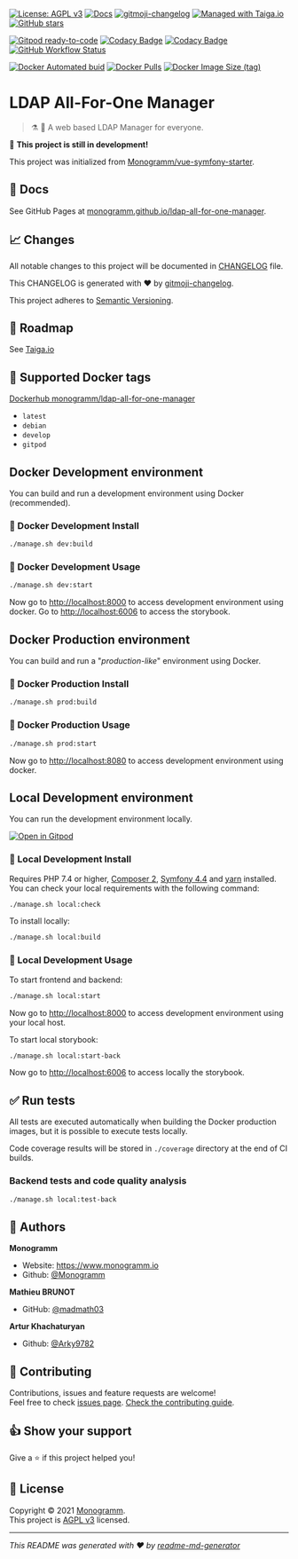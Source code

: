 [![License: AGPL v3][uri_license_image]][uri_license]
[![Docs](https://img.shields.io/badge/Docs-Github%20Pages-blue)](https://monogramm.github.io/ldap-all-for-one-manager/)
[![gitmoji-changelog](https://img.shields.io/badge/Changelog-gitmoji-blue.svg)](https://github.com/frinyvonnick/gitmoji-changelog)
[![Managed with Taiga.io](https://img.shields.io/badge/Managed%20with-TAIGA.io-709f14.svg)](https://tree.taiga.io/project/monogrammbot-monogrammldap-all-for-one-manager/ "Managed with Taiga.io")
[![GitHub stars](https://img.shields.io/github/stars/Monogramm/ldap-all-for-one-manager?style=social)](https://github.com/Monogramm/ldap-all-for-one-manager)

[![Gitpod ready-to-code](https://img.shields.io/badge/Gitpod-ready--to--code-blue?logo=gitpod)](https://gitpod.io/#https://github.com/Monogramm/ldap-all-for-one-manager)
[![Codacy Badge](https://app.codacy.com/project/badge/Grade/c0736494f8314577b7164bfcbd752780)](https://www.codacy.com/gh/Monogramm/ldap-all-for-one-manager/dashboard?utm_source=github.com&utm_medium=referral&utm_content=Monogramm/ldap-all-for-one-manager&utm_campaign=Badge_Grade)
[![Codacy Badge](https://app.codacy.com/project/badge/Coverage/c0736494f8314577b7164bfcbd752780)](https://www.codacy.com/gh/Monogramm/ldap-all-for-one-manager/dashboard?utm_source=github.com&amp;utm_medium=referral&amp;utm_content=Monogramm/ldap-all-for-one-manager&amp;utm_campaign=Badge_Coverage)
[![GitHub Workflow Status](https://img.shields.io/github/workflow/status/Monogramm/ldap-all-for-one-manager/Docker%20Image%20CI)](https://github.com/Monogramm/ldap-all-for-one-manager/actions)

[![Docker Automated buid](https://img.shields.io/docker/cloud/build/monogramm/ldap-all-for-one-manager.svg)](https://hub.docker.com/r/monogramm/ldap-all-for-one-manager/)
[![Docker Pulls](https://img.shields.io/docker/pulls/monogramm/ldap-all-for-one-manager.svg)](https://hub.docker.com/r/monogramm/ldap-all-for-one-manager/)
[![Docker Image Size (tag)](https://img.shields.io/docker/image-size/monogramm/ldap-all-for-one-manager/latest)](https://hub.docker.com/r/monogramm/ldap-all-for-one-manager/)

# **LDAP All-For-One Manager**

> :alembic: :elephant: A web based LDAP Manager for everyone.

:construction: **This project is still in development!**

This project was initialized from [Monogramm/vue-symfony-starter](https://github.com/Monogramm/vue-symfony-starter).

## :blue_book: Docs

See GitHub Pages at [monogramm.github.io/ldap-all-for-one-manager](https://monogramm.github.io/ldap-all-for-one-manager/).

## :chart_with_upwards_trend: Changes

All notable changes to this project will be documented in [CHANGELOG](./CHANGELOG.md) file.

This CHANGELOG is generated with :heart: by [gitmoji-changelog](https://github.com/frinyvonnick/gitmoji-changelog).

<!--
To generate new changelog:
* update `.gitmoji-changelogrc`
* execute `gitmoji-changelog --preset generic`

-->

This project adheres to [Semantic Versioning](https://semver.org/spec/v2.0.0.html).

## :bookmark: Roadmap

See [Taiga.io](https://tree.taiga.io/project/monogrammbot-monogrammldap-all-for-one-manager/ "Taiga.io monogrammbot-monogrammldap-all-for-one-manager")

## :whale: Supported Docker tags

[Dockerhub monogramm/ldap-all-for-one-manager](https://hub.docker.com/r/monogramm/ldap-all-for-one-manager/)

-   `latest`
-   `debian`
-   `develop`
-   `gitpod`

## Docker Development environment

You can build and run a development environment using Docker (recommended).

### :construction: Docker Development Install

```bash
./manage.sh dev:build
```

### :rocket: Docker Development Usage

```bash
./manage.sh dev:start
```

Now go to <http://localhost:8000> to access development environment using docker.
Go to <http://localhost:6006> to access the storybook.

## Docker Production environment

You can build and run a "_production-like_" environment using Docker.

### :construction: Docker Production Install

```bash
./manage.sh prod:build
```

### :rocket: Docker Production Usage

```bash
./manage.sh prod:start
```

Now go to <http://localhost:8080> to access development environment using docker.

## Local Development environment

You can run the development environment locally.

[![Open in Gitpod](https://gitpod.io/button/open-in-gitpod.svg)](https://gitpod.io/#https://github.com/Monogramm/ldap-all-for-one-manager)

### :construction: Local Development Install

Requires PHP 7.4 or higher, [Composer 2](https://getcomposer.org/), [Symfony 4.4](https://symfony.com/) and [yarn](https://yarnpkg.com/) installed.
You can check your local requirements with the following command:

```bash
./manage.sh local:check
```

To install locally:

```bash
./manage.sh local:build
```

### :rocket: Local Development Usage

To start frontend and backend:

```sh
./manage.sh local:start
```

Now go to <http://localhost:8000> to access development environment using your local host.

To start local storybook:

```sh
./manage.sh local:start-back
```

Now go to <http://localhost:6006> to access locally the storybook.

## :white_check_mark: Run tests

All tests are executed automatically when building the Docker production images, but it is possible to execute tests locally.

Code coverage results will be stored in `./coverage` directory at the end of CI builds.

### Backend tests and code quality analysis

```bash
./manage.sh local:test-back
```

## :bust_in_silhouette: Authors

**Monogramm**

-   Website: <https://www.monogramm.io>
-   Github: [@Monogramm](https://github.com/Monogramm)

**Mathieu BRUNOT**

-   GitHub: [@madmath03](https://github.com/madmath03)

**Artur Khachaturyan**

-   Github: [@Arky9782](https://github.com/orgs/Monogramm/people/Arky9782)

## :handshake: Contributing

Contributions, issues and feature requests are welcome!<br />Feel free to check [issues page](https://github.com/Monogramm/ldap-all-for-one-manager/issues).
[Check the contributing guide](./CONTRIBUTING.md).<br />

## :thumbsup: Show your support

Give a :star: if this project helped you!

## :page_facing_up: License

Copyright © 2021 [Monogramm](https://github.com/Monogramm).<br />
This project is [AGPL v3](uri_license) licensed.

* * *

_This README was generated with :heart: by [readme-md-generator](https://github.com/kefranabg/readme-md-generator)_

[uri_license]: http://www.gnu.org/licenses/agpl.html

[uri_license_image]: https://img.shields.io/badge/License-AGPL%20v3-blue.svg
